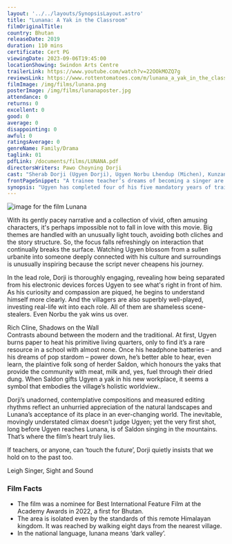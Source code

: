 ```yaml
---
layout: '../../layouts/SynopsisLayout.astro'
title: "Lunana: A Yak in the Classroom"
filmOriginalTitle: 
country: Bhutan
releaseDate: 2019
duration: 110 mins
certificate: Cert PG
viewingDate: 2023-09-06T19:45:00
locationShowing: Swindon Arts Centre
trailerLink: https://www.youtube.com/watch?v=22OOkMOZQ7g
reviewsLink: https://www.rottentomatoes.com/m/lunana_a_yak_in_the_classroom
filmImage: /img/films/lunana.png
posterImage: /img/films/lunanaposter.jpg
attendance: 0
returns: 0
excellent: 0
good: 0
average: 0
disappointing: 0
awful: 0
ratingsAverage: 0
genreName: Family/Drama
taglink: 01
pdfLink: /documents/films/LUNANA.pdf
directorsWriters: Pawo Choyning Dorji
cast: "Sherab Dorji (Ugyen Dorji), Ugyen Norbu Lhendup (Michen), Kunzang Wangdi (Asha Jinpa)"
frontPageSnippet: "A trainee teacher’s dreams of becoming a singer are interrupted when he is posted to the world’s remotest school in the Himalayan Mountain village of Lunana." 
synopsis: "Ugyen has completed four of his five mandatory years of training as a teacher for the government.  However, he does not enjoy teaching and wishes to move to Australia to become a singer.  When he is assigned to teach in the very remote Himalayan Mountain village of Lunana, he considers quitting his job, but his grandmother urges him to complete his teaching assignment."
--- 
```

![image for the film Lunana]( /img/films/lunana.png ) 

With its gently pacey narrative and a collection of vivid, often amusing characters, it's perhaps impossible not to fall in love with this movie.  Big themes are handled with an unusually light touch, avoiding both cliches and the story structure.  So, the focus falls refreshingly on interaction that continually breaks the surface.  Watching Ugyen blossom from a sullen urbanite into someone deeply connected with his culture and surroundings is unusually inspiring because the script never cheapens his journey.

In the lead role, Dorji is thoroughly engaging, revealing how being separated from his electronic devices forces Ugyen to see what's right in front of him.  As his curiosity and compassion are piqued, he begins to understand himself more clearly.  And the villagers are also superbly well-played, investing real-life wit into each role.  All of them are shameless scene-stealers.  Even Norbu the yak wins us over.
<div class="review__author review__author--review1"> 
Rich Cline, Shadows on the Wall
</div> 
Contrasts abound between the modern and the traditional.  At first, Ugyen burns paper to heat his primitive living quarters, only to find it’s a rare resource in a school with almost none.  Once his headphone batteries – and his dreams of pop stardom – power down, he’s better able to hear, even learn, the plaintive folk song of herder Saldon, which honours the yaks that provide the community with meat, milk and, yes, fuel through their dried dung.  When Saldon gifts Ugyen a yak in his new workplace, it seems a symbol that embodies the village’s holistic worldview..

Dorji’s unadorned, contemplative compositions and measured editing rhythms reflect an unhurried appreciation of the natural landscapes and Lunana’s acceptance of its place in an ever-changing world.  The inevitable, movingly understated climax doesn’t judge Ugyen; yet the very first shot, long before Ugyen reaches Lunana, is of Saldon singing in the mountains.  That’s where the film’s heart truly lies.

If teachers, or anyone, can ‘touch the future’, Dorji quietly insists that we hold on to the past too.
<div class="review__author"> 
Leigh Singer, Sight and Sound
</div> 

### Film Facts 

* The film was a nominee for Best International Feature Film at the Academy Awards in 2022, a first for Bhutan.
* The area is isolated even by the standards of this remote Himalayan kingdom.  It was reached by walking eight days from the nearest village. 
* In the national language, lunana means ‘dark valley’.